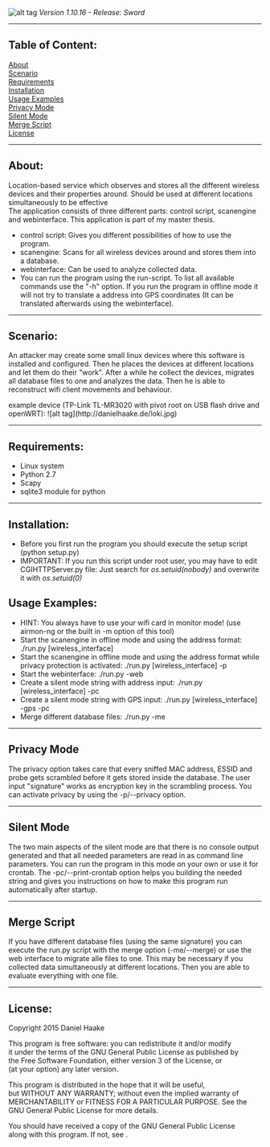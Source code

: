 ![alt tag](http://danielhaake.de/logoLokiReadme.png)
<i>Version 1.10.16 - Release: Sword</i>
<hr>
<h2>Table of Content:</h2>
<a href="#about">About</a><br />
<a href="#scenario">Scenario</a><br />
<a href="#requirements">Requirements</a><br />
<a href="#installation">Installation</a><br />
<a href="#usage-examples">Usage Examples</a><br />
<a href="#privacy-mode">Privacy Mode</a><br />
<a href="#silent-mode">Silent Mode</a><br />
<a href="#merge-script">Merge Script</a><br />
<a href="#license">License</a>
<hr>
<h2>About:</h2>
Location-based service which observes and stores all the different wireless devices and their properties around. Should be used at different locations simultaneously to be effective<br>
The application consists of three different parts: control script, scanengine and webinterface.
This application is part of my master thesis.
<ul>
<li>control script: Gives you different possibilities of how to use the program.</li>
<li>scanengine: Scans for all wireless devices around and stores them into a database.</li>
<li>webinterface: Can be used to analyze collected data.</li>
<li>You can run the program using the run-script. To list all available commands use the "-h" option. If you run the program in offline mode it will not try to translate a address into GPS coordinates (It can be translated afterwards using the webinterface).</li>
</ul>
<hr>
<h2>Scenario:</h2>
An attacker may create some small linux devices where this software is installed and configured. Then he places the devices at different locations and let them do their "work". After a while he collect the devices, migrates all database files to one and analyzes the data. Then he is able to reconstruct wifi client movements and behaviour.<p>
example device (TP-Link TL-MR3020 with pivot root on USB flash drive and openWRT):
![alt tag](http://danielhaake.de/loki.jpg)</p>
<hr>
<h2>Requirements:</h2>
<ul>
<li>Linux system</li>
<li>Python 2.7</li>
<li>Scapy</li>
<li>sqlite3 module for python</li>
</ul>
<hr>
<h2>Installation:</h2>
<ul>
<li>Before you first run the program you should execute the setup script (python setup.py)</li>
<li>IMPORTANT: If you run this script under root user, you may have to edit CGIHTTPServer.py file: Just search for <i>os.setuid(nobody)</i> and overwrite it with <i>os.setuid(0)</i></li>
</ul>
<h2>Usage Examples:</h2>
<ul>
<li>HINT: You always have to use your wifi card in monitor mode! (use airmon-ng or the built in -m option of this tool)</li>
<li>Start the scanengine in offline mode and using the address format: ./run.py [wireless_interface]</li>
<li>Start the scanengine in offline mode and using the address format while privacy protection is activated: ./run.py [wireless_interface] -p</li>
<li>Start the webinterface: ./run.py -web</li>
<li>Create a silent mode string with address input: ./run.py [wireless_interface] -pc</li>
<li>Create a silent mode string with GPS input: ./run.py [wireless_interface] -gps -pc</li>
<li>Merge different database files: ./run.py -me</li>
</ul>
<hr>
<h2>Privacy Mode</h2>
<p>The privacy option takes care that every sniffed MAC address, ESSID and probe gets scrambled before it gets stored inside the database. The user input "signature" works as encryption key in the scrambling process. You can activate privacy by using the -p/--privacy option.</p>
<hr>
<h2>Silent Mode</h2>
The two main aspects of the silent mode are that there is no console output generated and that all needed parameters are read in as command line parameters. You can run the program in this mode on your own or use it for crontab. The -pc/--print-crontab option helps you building the needed string and gives you instructions on how to make this program run automatically after startup.
<hr>
<h2>Merge Script</h2>
If you have different database files (using the same signature) you can execute the run.py script with the merge option (-me/--merge) or use the web interface to migrate alle files to one. This may be necessary if you collected data simultaneously at different locations. Then you are able to evaluate everything with one file.
<hr>
<h2>License:</h2>
<p>Copyright 2015 Daniel Haake</p>
<p>This program is free software: you can redistribute it and/or modify<br />
it under the terms of the GNU General Public License as published by<br />
the Free Software Foundation, either version 3 of the License, or<br />
(at your option) any later version.</p>
<p>This program is distributed in the hope that it will be useful,<br />
but WITHOUT ANY WARRANTY; without even the implied warranty of<br />
MERCHANTABILITY or FITNESS FOR A PARTICULAR PURPOSE.  See the<br />
GNU General Public License for more details.<br /></p>
<p>You should have received a copy of the GNU General Public License<br />
along with this program.  If not, see <http://www.gnu.org/licenses/>.</p>
